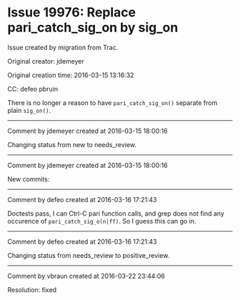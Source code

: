 # Issue 19976: Replace pari_catch_sig_on by sig_on

Issue created by migration from Trac.

Original creator: jdemeyer

Original creation time: 2016-03-15 13:16:32

CC:  defeo pbruin

There is no longer a reason to have `pari_catch_sig_on()` separate from plain `sig_on()`.


---

Comment by jdemeyer created at 2016-03-15 18:00:16

Changing status from new to needs_review.


---

Comment by jdemeyer created at 2016-03-15 18:00:16

New commits:


---

Comment by defeo created at 2016-03-16 17:21:43

Doctests pass, I can Ctrl-C pari function calls, and grep does not find any occurence of `pari_catch_sig_o(n|ff)`. So I guess this can go in.


---

Comment by defeo created at 2016-03-16 17:21:43

Changing status from needs_review to positive_review.


---

Comment by vbraun created at 2016-03-22 23:44:06

Resolution: fixed
